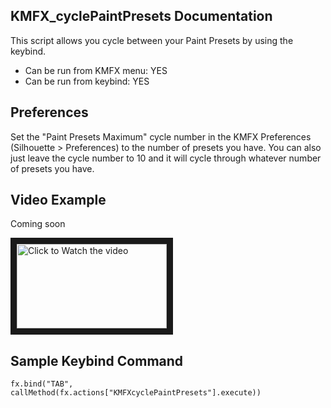 ## KMFX_cyclePaintPresets Documentation

This script allows you cycle between your Paint Presets by using the keybind.

- Can be run from KMFX menu: YES
- Can be run from keybind: YES

## Preferences

Set the "Paint Presets Maximum" cycle number in the KMFX Preferences (Silhouette > Preferences) to the number of presets you have. 
You can also just leave the cycle number to 10 and it will cycle through whatever number of presets you have.


## Video Example
Coming soon

<a href="http://www.youtube.com/watch?feature=player_embedded&v=aYSGDXyM6oo" target="_blank"><img src="http://img.youtube.com/vi/aYSGDXyM6oo/mqdefault.jpg"
alt="Click to Watch the video" width="240" height="135" border="10" /></a>


## Sample Keybind Command
```
fx.bind("TAB", callMethod(fx.actions["KMFXcyclePaintPresets"].execute))
```

